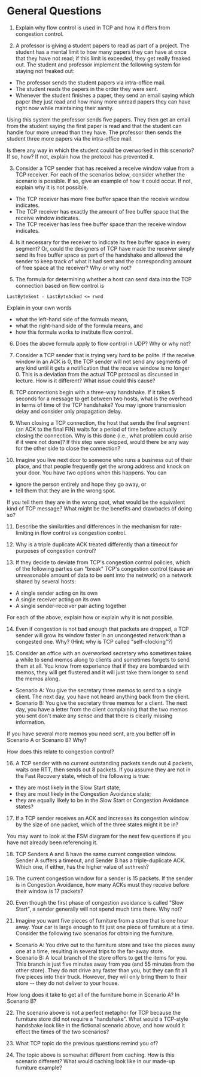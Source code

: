 # General Questions

1. Explain why flow control is used in TCP and how it differs from congestion
control.

2. A professor is giving a student papers to read as part of a project.
The student has a mental limit to how many papers they can have at once that
they have not read;
if this limit is exceeded, they get really freaked out.
The student and professor implement the following system for staying not
freaked out:
* The professor sends the student papers via intra-office mail.
* The student reads the papers in the order they were sent.
* Whenever the student finishes a paper,
  they send an email saying which paper they just read and how many more unread
  papers they can have right now while maintaining their sanity.

Using this system
the professor sends five papers.
They then get an email from the student saying the first paper is read and that
the student can handle four more unread than they have.
The professor then sends the student three more papers via the intra-office
mail.

Is there any way in which the student could be overworked in this scenario?
If so, how?
If not, explain how the protocol has prevented it.

3. Consider a TCP sender that has received a receive window value from a TCP
receiver.
For each of the scenarios below,
consider whether the scenario is possible.
If so, give an example of how it could occur.
If not, explain why it is not possible.
* The TCP receiver has more free buffer space than the receive window
  indicates.
* The TCP receiver has exactly the amount of free buffer space that the receive
  window indicates.
* The TCP receiver has less free buffer space than the receive window
  indicates.

4. Is it necessary for the receiver to indicate its free buffer space in
every segment?
Or, could the designers of TCP have made the receiver simply send its free
buffer space as part of the handshake and allowed the sender to keep track of
what it had sent and the corresponding amount of free space at the receiver?
Why or why not?

5. The formula for determining whether a host can send data into the TCP
connection based on flow control is
```
LastByteSent - LastByteAcked <= rwnd
```
Explain in your own words
* what the left-hand side of the formula means,
* what the right-hand side of the formula means, and
* how this formula works to institute flow control.

6. Does the above formula apply to flow control in UDP?
Why or why not?

7. Consider a TCP sender that is trying very hard to be polite.
If the receive window in an ACK is 0,
the TCP sender will not send any segments of any kind until it gets a
notification that the receive window is no longer 0.
This is a deviation from the actual TCP protocol as discussed in lecture.
How is it different?
What issue could this cause?

8. TCP connections begin with a three-way handshake.
If it takes 5 seconds for a message to get between two hosts,
what is the overhead in terms of time of the TCP handshake?
You may ignore transmission delay and consider only propagation delay.

9. When closing a TCP connection,
the host that sends the final segment
(an ACK to the final FIN)
waits for a period of time before actually closing the connection.
Why is this done (i.e., what problem could arise if it were not done)?
If this step were skipped,
would there be any way for the other side to close the connection?

10. Imagine you live next door to someone who runs a business out of their
place,
and that people frequently get the wrong address and knock on your door.
You have two options when this happens.
You can
* ignore the person entirely and hope they go away, or
* tell them that they are in the wrong spot.

If you tell them they are in the wrong spot,
what would be the equivalent kind of TCP message?
What might be the benefits and drawbacks of doing so?

11. Describe the similarities and differences in the mechanism for
rate-limiting in flow control vs congestion control.

12. Why is a triple duplicate ACK treated differently than a timeout for
purposes of congestion control?

13. If they decide to deviate from TCP's congestion control policies,
which of the following parties can "break" TCP's congestion control
(cause an unreasonable amount of data to be sent into the network)
on a network shared by several hosts:
* A single sender acting on its own
* A single receiver acting on its own
* A single sender-receiver pair acting together

For each of the above,
explain how or explain why it is not possible.

14. Even if congestion is not bad enough that packets are dropped,
a TCP sender will grow its window faster in an uncongested network than a
congested one.
Why?
(Hint: why is TCP called "self-clocking"?)

15. Consider an office with an overworked secretary who sometimes takes a while
to send memos along to clients and sometimes forgets to send them at all.
You know from experience that if they are bombarded with memos,
they will get flustered and it will just take them longer to send the memos
along.
* Scenario A: You give the secretary three memos to send to a single client.
  The next day, you have not heard anything back from the client.
* Scenario B: You give the secretary three memos for a client.
  The next day,
  you have a letter from the client complaining that the two memos you sent
  don't make any sense and that there is clearly missing information.

If you have several more memos you need sent,
are you better off in Scenario A or Scenario B?
Why?

How does this relate to congestion control?

16. A TCP sender with no current outstanding packets sends out 4 packets,
waits one RTT,
then sends out 8 packets.
If you assume they are not in the Fast Recovery state,
which of the following is true:
* they are most likely in the Slow Start state;
* they are most likely in the Congestion Avoidance state;
* they are equally likely to be in the Slow Start or Congestion Avoidance
  states?

17. If a TCP sender receives an ACK and increases its congestion window by
the size of one packet,
which of the three states might it be in?

You may want to look at the FSM diagram for the next few questions if you have
not already been referencing it.

18. TCP Senders A and B have the same current congestion window.
Sender A suffers a timeout,
and Sender B has a triple-duplicate ACK.
Which one, if either, has the higher value of `ssthresh`?

19. The current congestion window for a sender is 15 packets.
If the sender is in Congestion Avoidance,
how many ACKs must they receive before their window is 17 packets?

20. Even though the first phase of congestion avoidance is called
"Slow Start",
a sender generally will not spend much time there.
Why not?

21. Imagine you want five pieces of furniture from a store that is one hour
away.
Your car is large enough to fit just one piece of furniture at a time.
Consider the following two scenarios for obtaining the furniture.
* Scenario A: You drive out to the furniture store and take the pieces away
  one at a time,
  resulting in several trips to the far-away store.
* Scenario B: A local branch of the store offers to get the items for you.
  This branch is just five minutes away from you
  (and 55 minutes from the other store).
  They do not drive any faster than you,
  but they can fit all five pieces into their truck.
  However, they will only bring them to their store --
  they do not deliver to your house.

How long does it take to get all of the furniture home in Scenario A?
In Scenario B?

22. The scenario above is not a perfect metaphor for TCP because the furniture
store did not require a "handshake".
What would a TCP-style handshake look like in the fictional scenario above,
and how would it effect the times of the two scenarios?

23. What TCP topic do the previous questions remind you of?

24. The topic above is somewhat different from caching.
How is this scenario different?
What would caching look like in our made-up furniture example?
